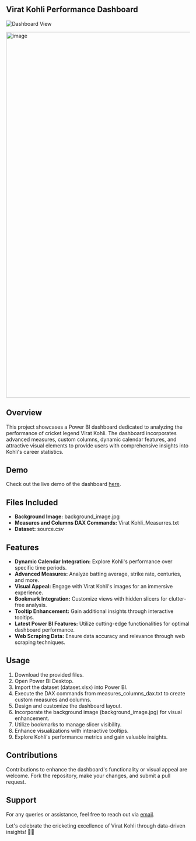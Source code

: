 ## Virat Kohli Performance Dashboard

![Dashboard View](https://github.com/SaiyamTuteja/Virat_Kohli_Performance_Dashboard/assets/119167105/f3d0d6b0-15a1-479d-9c34-33aa5dc6ab1d)

<img width="1000" alt="image" src="https://github.com/SaiyamTuteja/Virat_Kohli_Performance_Dashboard/assets/119167105/eef912a8-e262-4a3c-a91a-6aac5606b9c8">

## Overview
This project showcases a Power BI dashboard dedicated to analyzing the performance of cricket legend Virat Kohli. The dashboard incorporates advanced measures, custom columns, dynamic calendar features, and attractive visual elements to provide users with comprehensive insights into Kohli's career statistics.

## Demo
Check out the live demo of the dashboard [here](https://project.novypro.com/SVZVYe).

## Files Included
- **Background Image:** background_image.jpg
- **Measures and Columns DAX Commands:** Virat Kohli_Measurres.txt
- **Dataset:** source.csv

## Features
- **Dynamic Calendar Integration:** Explore Kohli's performance over specific time periods.
- **Advanced Measures:** Analyze batting average, strike rate, centuries, and more.
- **Visual Appeal:** Engage with Virat Kohli's images for an immersive experience.
- **Bookmark Integration:** Customize views with hidden slicers for clutter-free analysis.
- **Tooltip Enhancement:** Gain additional insights through interactive tooltips.
- **Latest Power BI Features:** Utilize cutting-edge functionalities for optimal dashboard performance.
- **Web Scraping Data:** Ensure data accuracy and relevance through web scraping techniques.

## Usage
1. Download the provided files.
2. Open Power BI Desktop.
3. Import the dataset (dataset.xlsx) into Power BI.
4. Execute the DAX commands from measures_columns_dax.txt to create custom measures and columns.
5. Design and customize the dashboard layout.
6. Incorporate the background image (background_image.jpg) for visual enhancement.
7. Utilize bookmarks to manage slicer visibility.
8. Enhance visualizations with interactive tooltips.
9. Explore Kohli's performance metrics and gain valuable insights.

## Contributions
Contributions to enhance the dashboard's functionality or visual appeal are welcome. Fork the repository, make your changes, and submit a pull request.

## Support
For any queries or assistance, feel free to reach out via [email](mailto:saiyamtuteja@email.com).

Let's celebrate the cricketing excellence of Virat Kohli through data-driven insights! 🏏✨
